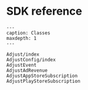 # SDK reference

```{toctree}
---
caption: Classes
maxdepth: 1
---

Adjust/index
AdjustConfig/index
AdjustEvent
AdjustAdRevenue
AdjustAppStoreSubscription
AdjustPlayStoreSubscription

```
